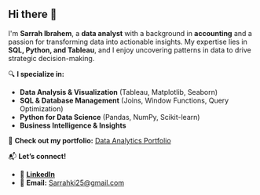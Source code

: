 ## Hi there 👋

I'm **Sarrah Ibrahem**, a **data analyst** with a background in **accounting** and a passion for transforming data into actionable insights. My expertise lies in **SQL, Python, and Tableau**, and I enjoy uncovering patterns in data to drive strategic decision-making.  

🔍 **I specialize in:**  
- **Data Analysis & Visualization** (Tableau, Matplotlib, Seaborn)  
- **SQL & Database Management** (Joins, Window Functions, Query Optimization)  
- **Python for Data Science** (Pandas, NumPy, Scikit-learn)  
- **Business Intelligence & Insights**  

🚀 **Check out my portfolio:** [Data Analytics Portfolio](https://github.com/SarrahKIbrahem/Data-Analytics-Portfolio)  

📬 **Let’s connect!**  
- 💼 **[LinkedIn]([YOUR_LINKEDIN_PROFILE](https://www.linkedin.com/in/sarrahkibrahem?utm_source=share&utm_campaign=share_via&utm_content=profile&utm_medium=ios_app]))**  
- 📧 **Email:** Sarrahki25@gmail.com  
